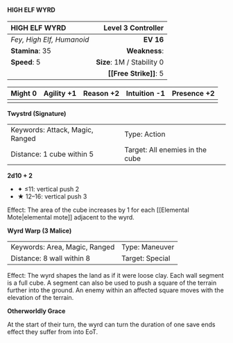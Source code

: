 #### HIGH ELF WYRD

| HIGH ELF WYRD             |     **Level 3 Controller** |
| :------------------------ | -------------------------: |
| *Fey, High Elf, Humanoid* |                  **EV 16** |
| **Stamina**: 35           |              **Weakness**: |
| **Speed**: 5              | **Size**: 1M / Stability 0 |
|                           |     **[[Free Strike]]**: 5 |

| **Might** 0 | **Agility** +1 | **Reason** +2 | **Intuition** -1 | **Presence** +2 |
| ----------- | -------------- | ------------- | ---------------- | --------------- |
|             |                |               |                  |                 |

**Twystrd (Signature)**

|                                 |                                 |
| :------------------------------ | :------------------------------ |
| Keywords: Attack, Magic, Ranged | Type: Action                    |
| Distance: 1 cube within 5       | Target: All enemies in the cube |

**2d10 + 2**

- ✦ ≤11: vertical push 2
- ★ 12–16: vertical push 3

Effect: The area of the cube increases by 1 for each [[Elemental Mote|elemental mote]] adjacent to the wyrd.

**Wyrd Warp (3 Malice)**

|                               |                 |
| :---------------------------- | :-------------- |
| Keywords: Area, Magic, Ranged | Type: Maneuver  |
| Distance: 8 wall within 8     | Target: Special |

Effect: The wyrd shapes the land as if it were loose clay. Each wall segment is a full cube. A segment can also be used to push a square of the terrain further into the ground. An enemy within an affected square moves with the elevation of the terrain.

**Otherworldly Grace**

At the start of their turn, the wyrd can turn the duration of one save ends effect they suffer from into EoT.

